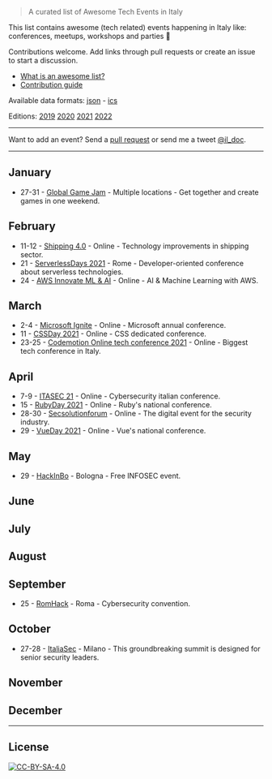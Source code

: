 <div class="github-widget" data-repo="ildoc/awesome-italy-events"></div>
<script async src="https://pagead2.googlesyndication.com/pagead/js/adsbygoogle.js"></script><ins class="adsbygoogle" style="display:block" data-ad-client="ca-pub-6890694312814945" data-ad-slot="5473692530" data-ad-format="auto"  data-full-width-responsive="true"></ins><script>(adsbygoogle = window.adsbygoogle || []).push({});</script>

> A curated list of Awesome Tech Events in Italy

This list contains awesome (tech related) events happening in Italy like: conferences, meetups, workshops and parties 🎉 

Contributions welcome. Add links through pull requests or create an issue to start a discussion.
- [What is an awesome list?](https://github.com/sindresorhus/awesome)
- [Contribution guide](https://github.com/ildoc/awesome-italy-events/blob/master/contributing.md)

Available data formats: [json](https://github.com/ildoc/awesome-italy-events/blob/master/data/2021.json) - [ics](https://github.com/ildoc/awesome-italy-events/blob/master/data/2021.ics)

Editions: [2019](https://github.com/ildoc/awesome-italy-events/blob/master/archive/2019.md) [2020](https://github.com/ildoc/awesome-italy-events/blob/master/archive/2020.md) [2021](https://github.com/ildoc/awesome-italy-events/blob/master/README.md) [2022](https://github.com/ildoc/awesome-italy-events/blob/master/2022.md)

---

Want to add an event? Send a [pull request](https://github.com/ildoc/awesome-italy-events/blob/master/contributing.md) or send me a tweet [@il_doc](https://twitter.com/il_doc).


---

## January
- 27-31 - [Global Game Jam](https://globalgamejam.org/) - Multiple locations - Get together and create games in one weekend.

## February
- 11-12 - [Shipping 4.0](https://shipping-40.sharevent.it/) - Online - Technology improvements in shipping sector.
- 21 - [ServerlessDays 2021](https://rome.serverlessdays.io/) - Rome - Developer-oriented conference about serverless technologies.
- 24 - [AWS Innovate ML & AI](https://aws.amazon.com/events/aws-innovate/machine-learning/) - Online - AI & Machine Learning with AWS.

## March
- 2-4 - [Microsoft Ignite](https://myignite.microsoft.com/home) - Online - Microsoft annual conference.
- 11 - [CSSDay 2021](https://2021.cssday.it/) - Online - CSS dedicated conference.
- 23-25 - [Codemotion Online tech conference 2021](https://events.codemotion.com/conferences/online/2021/online-tech-conference-italian-edition-spring/) - Online - Biggest tech conference in Italy.

## April
- 7-9 - [ITASEC 21](https://itasec.it/) - Online - Cybersecurity italian conference.
- 15 - [RubyDay 2021](https://2021.rubyday.it/) - Online - Ruby's national conference.
- 28-30 - [Secsolutionforum](https://www.secsolutionforum.it/) - Online - The digital event for the security industry.
- 29 - [VueDay 2021](https://2021.vueday.it/) - Online - Vue's national conference.

## May
- 29 - [HackInBo](https://www.hackinbo.it/) - Bologna - Free INFOSEC event.

## June

## July

## August

## September
- 25 - [RomHack](https://www.romhack.io/) - Roma - Cybersecurity convention.

## October
- 27-28 - [ItaliaSec](https://italy.cyberseries.io/) - Milano - This groundbreaking summit is designed for senior security leaders.

## November

## December

---

## License
[![CC-BY-SA-4.0](https://upload.wikimedia.org/wikipedia/commons/d/d0/CC-BY-SA_icon.svg)](http://creativecommons.org/licenses/by-sa/4.0/)